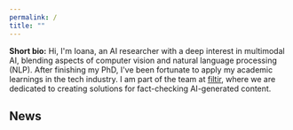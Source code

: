 ```yaml
---
permalink: /
title: ""
---
```


**Short bio:** Hi, I'm Ioana, an AI researcher with a deep interest in multimodal AI,  blending aspects of computer vision and natural language processing (NLP). After finishing my PhD, I've been fortunate to apply my academic learnings in the tech industry. I am part of the team at [filtir](filtir.com), where we are dedicated to creating solutions for fact-checking AI-generated content.

## News

